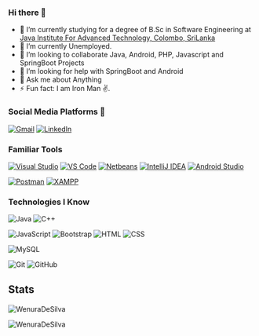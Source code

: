 ### Hi there 👋

<!--
**wenuradesilva/wenuradesilva** is a ✨ _special_ ✨ repository because its `README.md` (this file) appears on your GitHub profile.

Here are some ideas to get you started:

- 🔭 I’m currently working on ...
- 🌱 I’m currently learning ...
- 👯 I’m looking to collaborate on ...
- 🤔 I’m looking for help with ...
- 💬 Ask me about ...
- 📫 How to reach me: ...
- 😄 Pronouns: ...
- ⚡ Fun fact: ...
-->

 
- 🌱 I’m currently studying for a degree of B.Sc in Software Engineering at [Java Institute For Advanced Technology, Colombo, SriLanka](https://www.javainstitute.edu.lk/)
- 🔭 I’m currently Unemployed.
- 👯 I’m looking to collaborate Java, Android, PHP, Javascript and SpringBoot Projects
- 🤔 I’m looking for help with SpringBoot and Android
- 💬 Ask me about Anything 
- ⚡ Fun fact: I am Iron Man ✌.

### Social Media Platforms 📱
[![Gmail](https://img.shields.io/badge/-gmail-%23D14836?style=for-the-badge&logo=appveyor&logo=Gmail&logoColor=white)](mailto:wenurawalker@gmail.com)
[![LinkedIn](https://img.shields.io/badge/linkedin-%230077B5.svg?style=for-the-badge&logo=appveyor&logo=LinkedIn&logoColor=white)](https://www.linkedin.com/in/)

### Familiar Tools
[![Visual Studio](https://img.shields.io/badge/IDE-VisualStudio-%23007ACC?style=for-the-badge&logo=Visual-studio)](https://visualstudio.microsoft.com/)
[![VS Code](https://img.shields.io/badge/IDE-VSCode-%23007ACC?style=for-the-badge&logo=Visual-studio-code)](https://code.visualstudio.com/)
[![Netbeans](https://img.shields.io/badge/IDE-Netbeans-%23007ACC?style=for-the-badge&logo=Netbeans)](https://netbeans.apache.org/)
[![IntelliJ IDEA](https://img.shields.io/badge/IDE-IntelliJ%20IDEA-%23007ACC?style=for-the-badge&logo=JetBrains)](https://www.jetbrains.com/idea/)
[![Android Studio](https://img.shields.io/badge/IDE-Android%20Studio-%23007ACC?style=for-the-badge&logo=android-Studio)](https://developer.android.com/studio/)

[![Postman](https://img.shields.io/badge/IDE-Postman-%23007ACC?style=for-the-badge&logo=postman)](https://developer.android.com/studio/)
[![XAMPP](https://img.shields.io/badge/IDE-XAMPP-%23007ACC?style=for-the-badge&logo=xampp)](https://developer.android.com/studio/)


### Technologies I Know

<!-- [![Java](https://img.shields.io/badge/-Java-%23ED8B00?style=flat&logo=java&logoColor=white)](https://www.java.com/en/)
[![JavaScript](https://img.shields.io/badge/-JavaScript-%23F7DF1C?style=flat&logo=javascript&logoColor=black&labelColor=%23F7DF1C&color=%23FFCE5A)](https://www.javascript.com/)
[![Spring Boot](https://img.shields.io/badge/-Spring%20Boot-%236DB33F?style=flat&logo=spring&logoColor=white)](https://spring.io/projects/spring-boot)
[![Spring Boot](https://img.shields.io/badge/-Git-%236DB33F?style=flat&logo=git&logoColor=white)](https://spring.io/projects/spring-boot)
[![Spring Boot](https://img.shields.io/badge/-GitHub-%236DB33F?style=flat&logo=github&logoColor=white)](https://spring.io/projects/spring-boot)
-->

![Java](https://img.shields.io/badge/-Java-333333?style=for-the-badge&logo=Java&logoColor=007396)
![C++](https://img.shields.io/badge/-C++-333333?style=for-the-badge&logo=C%2B%2B&logoColor=239120)

<!-- ![C](https://img.shields.io/badge/-C-333333?style=flat&logo=C%2B%2B&logoColor=A8B9CC)
![Python](https://img.shields.io/badge/-Python-333333?style=flat&logo=python) -->

![JavaScript](https://img.shields.io/badge/-JavaScript-333333?style=for-the-badge&logo=javascript)
  ![Bootstrap](https://img.shields.io/badge/-Bootstrap-333333?style=for-the-badge&logo=bootstrap&logoColor=563D7C)
  ![HTML](https://img.shields.io/badge/-HTML-333333?style=for-the-badge&logo=HTML5)
  ![CSS](https://img.shields.io/badge/-CSS-333333?style=for-the-badge&logo=CSS3&logoColor=1572B6)

![MySQL](https://img.shields.io/badge/-MySQL-333333?style=for-the-badge&logo=mysql)

![Git](https://img.shields.io/badge/-Git-333333?style=for-the-badge&logo=git)
  ![GitHub](https://img.shields.io/badge/-GitHub-333333?style=for-the-badge&logo=github)
  
  ## Stats

<!-- <p><img src="https://github-readme-stats.vercel.app/api/wakatime?username=WenuraDeSilva&theme=react" alt="Wenura" /></p>  -->

<p>
<img align="center" src="https://github-readme-stats.vercel.app/api?username=WenuraDeSilva&show_icons=true&count_private=true&show_icons=true&theme=react" alt="WenuraDeSilva" />&nbsp;</p>
  <p><img align="left" src="https://github-readme-stats.vercel.app/api/top-langs/?username=WenuraDeSilva&show_icons=true&theme=react&layout=compact" alt="WenuraDeSilva" /></p>
<!--   <img align="left" src="https://github-readme-stats.vercel.app/api/top-langs/?username=WenuraDeSilva&show_icons=true&bg_color=30,00FFFB,0286E8&title_color=fff&text_color=fff" alt="WenuraDeSilva" />&nbsp; -->
  <!--   <img align="center" src=https://github-readme-stats.vercel.app/api/top-langs/?username=WenuraDeSilva" alt="WenuraDeSilva" /> -->

